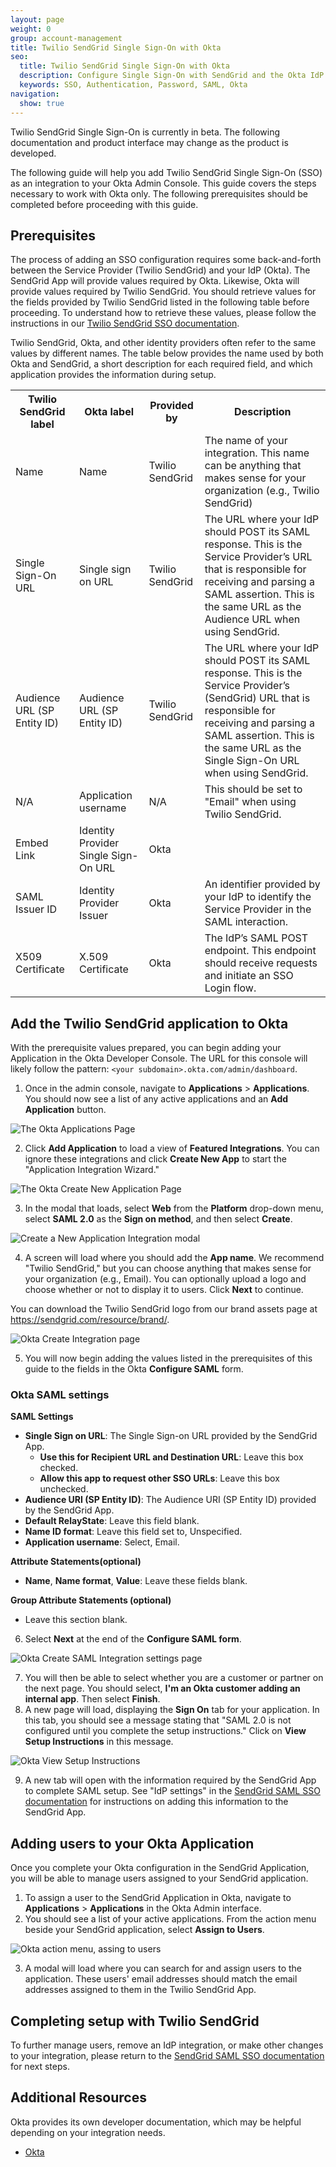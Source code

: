 ```yaml
---
layout: page
weight: 0
group: account-management
title: Twilio SendGrid Single Sign-On with Okta
seo:
  title: Twilio SendGrid Single Sign-On with Okta
  description: Configure Single Sign-On with SendGrid and the Okta IdP
  keywords: SSO, Authentication, Password, SAML, Okta
navigation:
  show: true
---
```


<call-out type="beta">

Twilio SendGrid Single Sign-On is currently in beta. The following documentation and product interface may change as the product is developed.

</call-out>

The following guide will help you add Twilio SendGrid Single Sign-On (SSO) as an integration to your Okta Admin Console. This guide covers the steps necessary to work with Okta only. The following prerequisites should be completed before proceeding with this guide.

## Prerequisites

The process of adding an SSO configuration requires some back-and-forth between the Service Provider (Twilio SendGrid) and your IdP (Okta). The SendGrid App will provide values required by Okta. Likewise, Okta will provide values required by Twilio SendGrid. You should retrieve values for the fields provided by Twilio SendGrid listed in the following table before proceeding. To understand how to retrieve these values, please follow the instructions in our [Twilio SendGrid SSO documentation]({{root_url}}/ui/account-and-settings/sso/).

Twilio SendGrid, Okta, and other identity providers often refer to the same values by different names. The table below provides the name used by both Okta and SendGrid, a short description for each required field, and which application provides the information during setup.

<table>
  <tr>
    <th>Twilio SendGrid label</th>
    <th>Okta label</th>
    <th>Provided by</th>
    <th>Description</th>
  </tr>
  <tr>
    <td>Name</td>
    <td>Name</td>
    <td>Twilio SendGrid</td>
    <td>The name of your integration. This name can be anything that makes sense for your organization (e.g., Twilio SendGrid)</td>
  </tr>
  <tr>
    <td>Single Sign-On URL</td>
    <td>Single sign on URL</td>
    <td>Twilio SendGrid</td>
    <td>The URL where your IdP should POST its SAML response. This is the Service Provider’s URL that is responsible for receiving and parsing a SAML assertion. This is the same URL as the Audience URL when using SendGrid.</td>
  </tr>
  <tr>
    <td>Audience URL (SP Entity ID)</td>
    <td>Audience URL (SP Entity ID)</td>
    <td>Twilio SendGrid</td>
    <td>The URL where your IdP should POST its SAML response. This is the Service Provider’s (SendGrid) URL that is responsible for receiving and parsing a SAML assertion. This is the same URL as the Single Sign-On URL when using SendGrid.</td>
  </tr>
  <tr>
    <td>N/A</td>
    <td>Application username</td>
    <td>N/A</td>
    <td>This should be set to "Email" when using Twilio SendGrid.</td>
  </tr>
  <tr>
    <td>Embed Link</td>
    <td>Identity Provider Single Sign-On URL</td>
    <td>Okta</td>
    <td></td>
  </tr>
  <tr>
    <td>SAML Issuer ID</td>
    <td>Identity Provider Issuer</td>
    <td>Okta</td>
    <td>An identifier provided by your IdP to identify the Service Provider in the SAML interaction.</td>
  </tr>
  <tr>
    <td>X509 Certificate</td>
    <td>X.509 Certificate</td>
    <td>Okta</td>
    <td>The IdP’s SAML POST endpoint. This endpoint should receive requests and initiate an SSO Login flow.</td>
  </tr>
</table>

## Add the Twilio SendGrid application to Okta

With the prerequisite values prepared, you can begin adding your Application in the Okta Developer Console. The URL for this console will likely follow the pattern: `<your subdomain>.okta.com/admin/dashboard`.

1. Once in the admin console, navigate to **Applications** > **Applications**. You should now see a list of any active applications and an **Add Application** button.

![The Okta Applications Page]({{root_url}}/img/okta-applications-applications.png "Okta Applications")

2. Click **Add Application** to load a view of **Featured Integrations**. You can ignore these integrations and click **Create New App** to start the "Application Integration Wizard."

![The Okta Create New Application Page]({{root_url}}/img/okta-create-application.png "Okta Create New Application")

3. In the modal that loads, select **Web** from the **Platform** drop-down menu, select **SAML 2.0** as the **Sign on method**, and then select **Create**.

![Create a New Application Integration modal]({{root_url}}/img/okta-sign-on-method-modal.png "Create a New Application Integration")

4. A screen will load where you should add the **App name**. We recommend "Twilio SendGrid," but you can choose anything that makes sense for your organization (e.g., Email). You can optionally upload a logo and choose whether or not to display it to users.  Click **Next** to continue.

<call-out>

You can download the Twilio SendGrid logo from our brand assets page at https://sendgrid.com/resource/brand/.

</call-out>

![Okta Create Integration page]({{root_url}}/img/okta-new-integration-general-settings.png "Create Integration")

5. You will now begin adding the values listed in the prerequisites of this guide to the fields in the Okta **Configure SAML** form.

### Okta SAML settings

**SAML Settings**
- **Single Sign on URL**: The Single Sign-on URL provided by the SendGrid App.
   - **Use this for Recipient URL and Destination URL**: Leave this box checked.
   - **Allow this app to request other SSO URLs**: Leave this box unchecked.
- **Audience URI (SP Entity ID)**: The Audience URI (SP Entity ID) provided by the SendGrid App.
- **Default RelayState**: Leave this field blank.
- **Name ID format**: Leave this field set to, Unspecified.
- **Application username**: Select, Email.

**Attribute Statements(optional)**
- **Name**, **Name format**, **Value**: Leave these fields blank.

**Group Attribute Statements (optional)**
- Leave this section blank.

6. Select **Next** at the end of the **Configure SAML form**.

![Okta Create SAML Integration settings page]({{root_url}}/img/okta-saml-settings.png "Create SAML Integration settings")

7. You will then be able to select whether you are a customer or partner on the next page. You should select, **I'm an Okta customer adding an internal app**. Then select **Finish**.
8. A new page will load, displaying the **Sign On** tab for your application. In this tab, you should see a message stating that "SAML 2.0 is not configured until you complete the setup instructions." Click on **View Setup Instructions** in this message.

![Okta View Setup Instructions]({{root_url}}/img/okta-view-setup-instructions.png "View Setup Instructions")

9. A new tab will open with the information required by the SendGrid App to complete SAML setup. See "IdP settings" in the [SendGrid SAML SSO documentation]({{root_url}}/ui/account-and-settings/sso/#idp-settings) for instructions on adding this information to the SendGrid App.

## Adding users to your Okta Application

Once you complete your Okta configuration in the SendGrid Application, you will be able to manage users assigned to your SendGrid application.

1. To assign a user to the SendGrid Application in Okta, navigate to **Applications** > **Applications** in the Okta Admin interface.
2. You should see a list of your active applications. From the action menu beside your SendGrid application, select **Assign to Users**.

![Okta action menu, assing to users]({{root_url}}/img/okta-assing-to-users-modal.png "Assign to Users")

3. A modal will load where you can search for and assign users to the application. These users' email addresses should match the email addresses assigned to them in the Twilio SendGrid App.

## Completing setup with Twilio SendGrid

To further manage users, remove an IdP integration, or make other changes to your integration, please return to the [SendGrid SAML SSO documentation]({{root_url}}/ui/account-and-settings/sso/) for next steps.

## Additional Resources

Okta provides its own developer documentation, which may be helpful depending on your integration needs.

- [Okta](https://developer.okta.com/docs/guides/build-sso-integration/saml2/create-your-app/)
